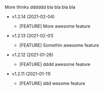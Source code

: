 More thinks
dddddd
bla bla bla bla


* v1.2.14 (2021-02-04)
    * [FEATURE] More awesome feature

* v1.2.13 (2021-02-01)
    * [FEATURE] Somethin awesome feature

* v1.2.12 (2021-01-26)
    * [FEATURE] dddd awesome feature

* v1.2.11 (2021-01-11)
    * [FEATURE] ddd wesome feature

